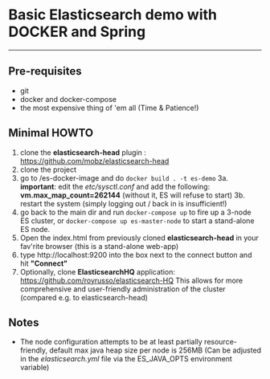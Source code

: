 # Basic Elasticsearch demo with DOCKER and Spring

---


## Pre-requisites

* git
* docker and docker-compose
* the most expensive thing of 'em all (Time & Patience!)

## Minimal HOWTO
1. clone the **elasticsearch-head** plugin : https://github.com/mobz/elasticsearch-head
2. clone the project 
3. go to /es-docker-image and do `docker build . -t es-demo`
3a. **important**: edit the _etc/sysctl.conf_ and add the following: **vm.max_map_count=262144** (without it, ES will refuse to start)
3b. restart the system (simply logging out / back in is insufficient!)
4. go back to the main dir and run `docker-compose up` to fire up a 3-node ES cluster, 
	or `docker-compose up es-master-node` to start a stand-alone ES node.
5. Open the index.html from previously cloned **elasticsearch-head** in your fav'rite browser (this is a stand-alone web-app)
6. type http://localhost:9200 into the box next to the connect button and hit **"Connect"**
7. Optionally, clone **ElasticsearchHQ** application: https://github.com/royrusso/elasticsearch-HQ
This allows for more comprehensive and user-friendly administration of the cluster (compared e.g. to elasticsearch-head)


## Notes 
* The node configuration attempts to be at least partially resource-friendly, default max java heap size per node is 256MB
(Can be adjusted in the *elasticsearch.yml* file via the ES_JAVA_OPTS environment variable)